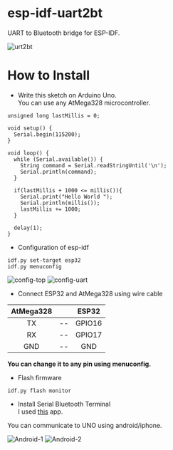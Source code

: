 # esp-idf-uart2bt
UART to Bluetooth bridge for ESP-IDF.

![urt2bt](https://user-images.githubusercontent.com/6020549/173161730-496501d3-163b-4e58-bb5b-f2fdfaa7854a.jpg)


# How to Install

- Write this sketch on Arduino Uno.   
You can use any AtMega328 microcontroller.   

```
unsigned long lastMillis = 0;

void setup() {
  Serial.begin(115200);
}

void loop() {
  while (Serial.available()) {
    String command = Serial.readStringUntil('\n');
    Serial.println(command);
  }

  if(lastMillis + 1000 <= millis()){
    Serial.print("Hello World ");
    Serial.println(millis());
    lastMillis += 1000;
  }

  delay(1);
}
```



- Configuration of esp-idf
```
idf.py set-target esp32
idf.py menuconfig
```

![config-top](https://user-images.githubusercontent.com/6020549/173160346-be330c9b-2aef-4d12-8906-9b3b3a4e0225.jpg)
![config-uart](https://user-images.githubusercontent.com/6020549/173160343-fcf36ffe-d51e-44bc-a299-8f3e2eb5fe9b.jpg)

- Connect ESP32 and AtMega328 using wire cable   

|AtMega328||ESP32|
|:-:|:-:|:-:|
|TX|--|GPIO16|
|RX|--|GPIO17|
|GND|--|GND|

__You can change it to any pin using menuconfig.__   


- Flash firmware
```
idf.py flash monitor
```

- Install Serial Bluetooth Terminal   
I used [this](https://play.google.com/store/apps/details?id=de.kai_morich.serial_bluetooth_terminal) app.

You can communicate to UNO using android/iphone.   

![Android-1](https://user-images.githubusercontent.com/6020549/173160559-88c98af5-bb99-41ea-bd3d-1a7343fea5ad.JPG)
![Android-2](https://user-images.githubusercontent.com/6020549/173160564-4790a2cf-d084-400e-9a75-89cc2655f12e.JPG)

